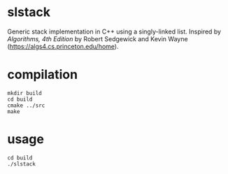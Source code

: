# slstack
Generic stack implementation in C++ using a singly-linked list. Inspired by
*Algorithms, 4th Edition* by Robert Sedgewick and Kevin Wayne
(https://algs4.cs.princeton.edu/home).

# compilation
    mkdir build
    cd build
    cmake ../src
    make

# usage
    cd build
    ./slstack
